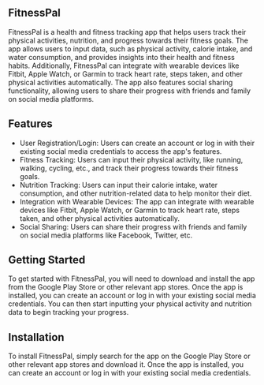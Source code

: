 ## FitnessPal
FitnessPal is a health and fitness tracking app that helps users track their physical activities, nutrition, and progress towards their fitness goals. The app allows users to input data, such as physical activity, calorie intake, and water consumption, and provides insights into their health and fitness habits. Additionally, FitnessPal can integrate with wearable devices like Fitbit, Apple Watch, or Garmin to track heart rate, steps taken, and other physical activities automatically. The app also features social sharing functionality, allowing users to share their progress with friends and family on social media platforms.


## Features
- User Registration/Login: Users can create an account or log in with their existing social media credentials to access the app's features.
- Fitness Tracking: Users can input their physical activity, like running, walking, cycling, etc., and track their progress towards their fitness goals.
- Nutrition Tracking: Users can input their calorie intake, water consumption, and other nutrition-related data to help monitor their diet.
- Integration with Wearable Devices: The app can integrate with wearable devices like Fitbit, Apple Watch, or Garmin to track heart rate, steps taken, and other physical activities automatically.
- Social Sharing: Users can share their progress with friends and family on social media platforms like Facebook, Twitter, etc.


## Getting Started
To get started with FitnessPal, you will need to download and install the app from the Google Play Store or other relevant app stores. Once the app is installed, you can create an account or log in with your existing social media credentials. You can then start inputting your physical activity and nutrition data to begin tracking your progress.

## Installation
To install FitnessPal, simply search for the app on the Google Play Store or other relevant app stores and download it. Once the app is installed, you can create an account or log in with your existing social media credentials.
